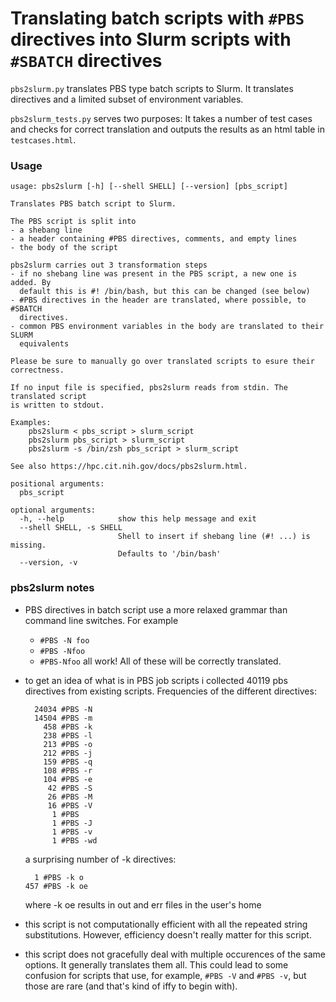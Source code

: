 Translating batch scripts with `#PBS` directives into Slurm scripts with `#SBATCH` directives
=============================================================================================
`pbs2slurm.py` translates PBS type batch scripts to Slurm. It translates directives
and a limited subset of environment variables.

`pbs2slurm_tests.py` serves two purposes: It takes a number of test cases and
checks for correct translation and outputs the results as an html table in
`testcases.html`.

### Usage

```
usage: pbs2slurm [-h] [--shell SHELL] [--version] [pbs_script]

Translates PBS batch script to Slurm.

The PBS script is split into
- a shebang line
- a header containing #PBS directives, comments, and empty lines
- the body of the script

pbs2slurm carries out 3 transformation steps
- if no shebang line was present in the PBS script, a new one is added. By 
  default this is #! /bin/bash, but this can be changed (see below)
- #PBS directives in the header are translated, where possible, to #SBATCH 
  directives.
- common PBS environment variables in the body are translated to their SLURM 
  equivalents

Please be sure to manually go over translated scripts to esure their 
correctness.

If no input file is specified, pbs2slurm reads from stdin. The translated script 
is written to stdout.

Examples:
    pbs2slurm < pbs_script > slurm_script
    pbs2slurm pbs_script > slurm_script
    pbs2slurm -s /bin/zsh pbs_script > slurm_script

See also https://hpc.cit.nih.gov/docs/pbs2slurm.html.

positional arguments:
  pbs_script

optional arguments:
  -h, --help            show this help message and exit
  --shell SHELL, -s SHELL
                        Shell to insert if shebang line (#! ...) is missing.
                        Defaults to '/bin/bash'
  --version, -v
```

### pbs2slurm notes

- PBS directives in batch script use a more relaxed
  grammar than command line switches. For example
    -  `#PBS -N foo`
    -  `#PBS -Nfoo`
    -  `#PBS-Nfoo`
  all work! All of these will be correctly translated.

- to get an idea of what is in PBS job scripts i collected
  40119 pbs directives from existing scripts. Frequencies
  of the different directives:
    ```
      24034 #PBS -N
      14504 #PBS -m
        458 #PBS -k
        238 #PBS -l
        213 #PBS -o
        212 #PBS -j
        159 #PBS -q
        108 #PBS -r
        104 #PBS -e
         42 #PBS -S
         26 #PBS -M
         16 #PBS -V
          1 #PBS 
          1 #PBS -J
          1 #PBS -v
          1 #PBS -wd
    ```
  a surprising number of -k directives:
    ```
      1 #PBS -k o
    457 #PBS -k oe
    ```
  where -k oe results in out and err files in the user's home

- this script is not computationally efficient with all the
  repeated string substitutions. However, efficiency doesn't 
  really matter for this script.

- this script does not gracefully deal with multiple occurences
  of the same options. It generally translates them all. This 
  could lead to some confusion for scripts that use, for example,
  `#PBS -V` and `#PBS -v`, but those are rare (and that's kind of iffy
  to begin with).
